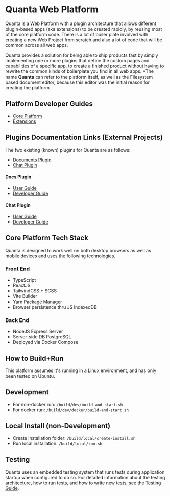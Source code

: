 # Quanta Web Platform
Quanta is a Web Platform with a plugin architecture that allows different plugin-based apps (aka extensions) to be created rapidly, by reusing most of the core platform code. There is a lot of boiler plate involved with creating a new Web Project from scratch and also a lot of code that will be common across all web apps. 

Quanta provides a solution for being able to ship products fast by simply implementing one or more plugins that define the custom pages and capabilities of a specific app, to create a finished product without having to rewrite the common kinds of boilerplate you find in all web apps. *The name **Quanta** can refer to the platform itself, as well as the Filesystem based document editor, because this editor was the initial reason for creating the platform.

## Platform Developer Guides
* [Core Platform](./public/docs/platform/platform_developer_guide.md)
* [Extensions](./public/docs/extensions/extensions_developer_guide.md)

## Plugins Documentation Links (External Projects)

The two existing (known) plugins for Quanta are as follows:

* [Documents Plugin](https://github.com/Clay-Ferguson/quanta-docs-plugin)
* [Chat Plugin](https://github.com/Clay-Ferguson/quanta-chat-plugin)

#### Docs Plugin
* [User Guide](https://github.com/Clay-Ferguson/quanta-docs-plugin/blob/main/docs/user_guide.md)
* [Developer Guide](https://github.com/Clay-Ferguson/quanta-docs-plugin/blob/main/docs/developer_guide.md)

#### Chat Plugin
* [User Guide](https://github.com/Clay-Ferguson/quanta-chat-plugin/blob/main/docs/user_guide.md) 
* [Developer Guide](https://github.com/Clay-Ferguson/quanta-chat-plugin/blob/main/docs/developer_guide.md)

## Core Platform Tech Stack
Quanta is designed to work well on both desktop browsers as well as mobile devices and uses the following technologies.

### Front End
* TypeScript
* ReactJS
* TailwindCSS + SCSS
* Vite Builder
* Yarn Package Manager
* Browser persistence thru JS IndexedDB

### Back End
* NodeJS Express Server 
* Server-side DB PostgreSQL
* Deployed via Docker Compose

## How to Build+Run
This platform assumes it's running in a Linux environment, and has only been tested on Ubuntu.

## Development
* For non-docker run: `/build/dev/build-and-start.sh`
* For docker run: `/build/dev/docker/build-and-start.sh`

## Local Install (non-Development)
* Create installation folder: `/build/local/create-install.sh`
* Run local installation: `/build/local/run.sh`


## Testing
Quanta uses an embedded testing system that runs tests during application startup when configured to do so. For detailed information about the testing architecture, how to run tests, and how to write new tests, see the [Testing Guide](./TESTING.md).
